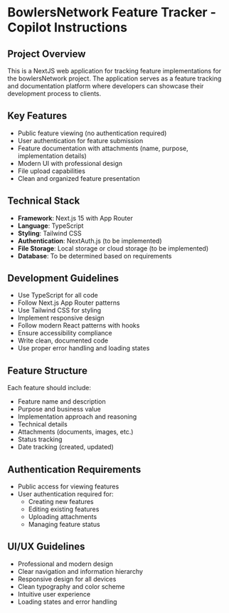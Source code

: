 # BowlersNetwork Feature Tracker - Copilot Instructions

<!-- Use this file to provide workspace-specific custom instructions to Copilot. For more details, visit https://code.visualstudio.com/docs/copilot/copilot-customization#_use-a-githubcopilotinstructionsmd-file -->

## Project Overview
This is a NextJS web application for tracking feature implementations for the bowlersNetwork project. The application serves as a feature tracking and documentation platform where developers can showcase their development process to clients.

## Key Features
- Public feature viewing (no authentication required)
- User authentication for feature submission
- Feature documentation with attachments (name, purpose, implementation details)
- Modern UI with professional design
- File upload capabilities
- Clean and organized feature presentation

## Technical Stack
- **Framework**: Next.js 15 with App Router
- **Language**: TypeScript
- **Styling**: Tailwind CSS
- **Authentication**: NextAuth.js (to be implemented)
- **File Storage**: Local storage or cloud storage (to be implemented)
- **Database**: To be determined based on requirements

## Development Guidelines
- Use TypeScript for all code
- Follow Next.js App Router patterns
- Use Tailwind CSS for styling
- Implement responsive design
- Follow modern React patterns with hooks
- Ensure accessibility compliance
- Write clean, documented code
- Use proper error handling and loading states

## Feature Structure
Each feature should include:
- Feature name and description
- Purpose and business value
- Implementation approach and reasoning
- Technical details
- Attachments (documents, images, etc.)
- Status tracking
- Date tracking (created, updated)

## Authentication Requirements
- Public access for viewing features
- User authentication required for:
  - Creating new features
  - Editing existing features
  - Uploading attachments
  - Managing feature status

## UI/UX Guidelines
- Professional and modern design
- Clear navigation and information hierarchy
- Responsive design for all devices
- Clean typography and color scheme
- Intuitive user experience
- Loading states and error handling

